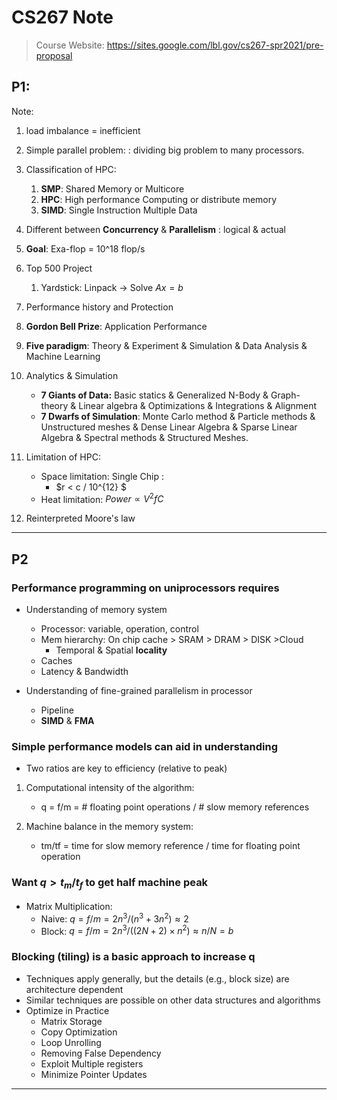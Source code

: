 # CS267 Note

> Course Website: https://sites.google.com/lbl.gov/cs267-spr2021/pre-proposal

## P1:

Note:
1. load imbalance = inefficient
2. Simple parallel problem: : dividing big problem to many processors.
3. Classification of HPC:

    1. **SMP**: Shared Memory or Multicore
    2. **HPC**: High performance Computing or distribute memory
    3. **SIMD**: Single Instruction Multiple Data
4. Different between **Concurrency** & **Parallelism** : logical & actual
5. **Goal**: Exa-flop = 10^18 flop/s
6. Top 500 Project

    1. Yardstick: Linpack -> Solve $Ax=b$
7. Performance history and Protection
8. **Gordon Bell Prize**: Application Performance 
9. **Five paradigm**: Theory & Experiment & Simulation & Data Analysis & Machine Learning
10. Analytics & Simulation
	- **7 Giants of Data:** Basic statics & Generalized N-Body & Graph-theory & Linear algebra & Optimizations & Integrations & Alignment
	- **7 Dwarfs of Simulation**:  Monte Carlo method & Particle methods & Unstructured meshes & Dense Linear Algebra & Sparse Linear Algebra &  Spectral methods &  Structured Meshes.
11. Limitation of HPC: 
    - Space limitation: Single Chip :  
        - $r < c / 10^{12} $
    - Heat limitation: $Power \propto  V^2fC$
12. Reinterpreted Moore's law

---

## P2

### Performance programming on uniprocessors requires 

- Understanding of memory system
  - Processor: variable, operation, control
  - Mem hierarchy: On chip cache > SRAM > DRAM > DISK >Cloud
    - Temporal & Spatial **locality**
  - Caches
  - Latency & Bandwidth

- Understanding of fine-grained parallelism in processor  
  - Pipeline 
  - **SIMD** & **FMA**

### Simple performance models can aid in understanding 

-  Two ratios are key to efficiency (relative to peak) 

1. Computational intensity of the algorithm:  
   - q = f/m = # floating point operations / # slow memory references 

2. Machine balance in the memory system:  
   - tm/tf = time for slow memory reference / time for floating point operation 

### Want $q > t_m/t_f$ to get half machine peak 

- Matrix Multiplication:
  - Naive: $q=f/m=2n^3/(n^3+3n^2) \approx  2$
  - Block: $q=f/m=2n^3/((2N+2)\times n^2)\approx n/N=b$

### Blocking (tiling) is a basic approach to increase q 

- Techniques apply generally, but the details (e.g., block size) are architecture dependent 
- Similar techniques are possible on other data structures and algorithms
- Optimize in Practice
  - Matrix Storage
  - Copy Optimization
  - Loop Unrolling
  - Removing False Dependency
  - Exploit Multiple registers
  - Minimize Pointer Updates

---




​     
